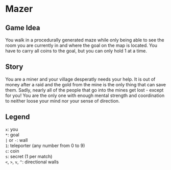 # Mazer

## Game Idea
You walk in a procedurally generated maze while only being able to see the room you are currently in and where the goal on the map is located. You have to carry all coins to the goal, but you can only hold 1 at a time.

## Story
You are a miner and your village desperatly needs your help. It is out of money after a raid and the gold from the mine is the only thing that can save them. Sadly, nearly all of the people that go into the mines get lost - except for you! You are the only one with enough mental strength and coordination to neither loose your mind nor your sense of direction.

## Legend
`x`: you  
`*`: goal  
`|` or `-`: wall  
`1`: teleporter (any number from 0 to 9)  
`c`: coin  
`s`: secret (1 per match)  
`<`, `>`, `v`, `^`: directional walls